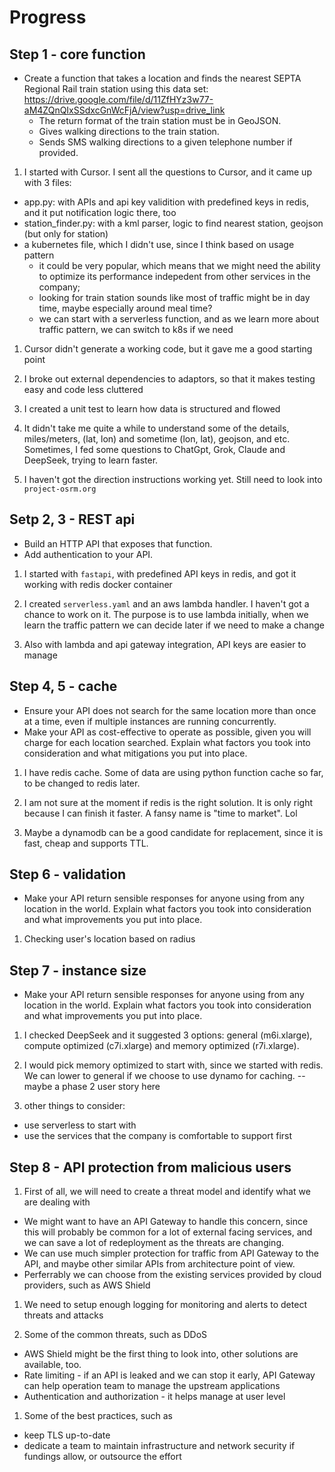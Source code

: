 # Progress

## Step 1 - core function

* Create a function that takes a location and finds the nearest SEPTA Regional Rail train station using this data set: https://drive.google.com/file/d/11ZfHYz3w77-aM4ZQnQIxSSdxcGnWcFjA/view?usp=drive_link
  * The return format of the train station must be in GeoJSON.
  * Gives walking directions to the train station.
  * Sends SMS walking directions to a given telephone number if provided.

1. I started with Cursor.  I sent all the questions to Cursor, and it came up with 3 files:
- app.py: with APIs and api key validition with predefined keys in redis, and it put notification logic there, too
- station_finder.py: with a kml parser, logic to find nearest station, geojson (but only for station)
- a kubernetes file, which I didn't use, since I think based on usage pattern
    - it could be very popular, which means that we might need the ability to optimize its performance indepedent from other services in the company;
    - looking for train station sounds like most of traffic might be in day time, maybe especially around meal time?
    - we can start with a serverless function, and as we learn more about traffic pattern, we can switch to k8s if we need

1. Cursor didn't generate a working code, but it gave me a good starting point

1. I broke out external dependencies to adaptors, so that it makes testing easy and code less cluttered

1. I created a unit test to learn how data is structured and flowed

1. It didn't take me quite a while to understand some of the details, miles/meters, (lat, lon) and sometime (lon, lat), geojson, and etc.  Sometimes, I fed some questions to ChatGpt, Grok, Claude and DeepSeek, trying to learn faster. 

1. I haven't got the direction instructions working yet.  Still need to look into `project-osrm.org` 

## Setp 2, 3 - REST api

* Build an HTTP API that exposes that function.
* Add authentication to your API.

1. I started with `fastapi`, with predefined API keys in redis, and got it working with redis docker container

1. I created `serverless.yaml` and an aws lambda handler.  I haven't got a chance to work on it.  The purpose is to use lambda initially, when we learn the traffic pattern we can decide later if we need to make a change

1. Also with lambda and api gateway integration, API keys are easier to manage

## Step 4, 5 - cache

* Ensure your API does not search for the same location more than once at a time, even if multiple instances are running concurrently.
* Make your API as cost-effective to operate as possible, given you will charge for each location searched. Explain what factors you took into consideration and what mitigations you put into place.

1. I have redis cache.  Some of data are using python function cache so far, to be changed to redis later.

1. I am not sure at the moment if redis is the right solution.  It is only right because I can finish it faster.  A fansy name is "time to market".  Lol

1. Maybe a dynamodb can be a good candidate for replacement, since it is fast, cheap and supports TTL.

## Step 6 - validation

* Make your API return sensible responses for anyone using from any location in the world. Explain what factors you took into consideration and what improvements you put into place.

1. Checking user's location based on radius

## Step 7 - instance size

* Make your API return sensible responses for anyone using from any location in the world. Explain what factors you took into consideration and what improvements you put into place.

1. I checked DeepSeek and it suggested 3 options: general (m6i.xlarge), compute optimized (c7i.xlarge) and memory optimized (r7i.xlarge).

1. I would pick memory optimized to start with, since we started with redis.  We can lower to general if we choose to use dynamo for caching.  -- maybe a phase 2 user story here

1. other things to consider:
  - use serverless to start with
  - use the services that the company is comfortable to support first

## Step 8 - API protection from malicious users

1. First of all, we will need to create a threat model and identify what we are dealing with
  - We might want to have an API Gateway to handle this concern, since this will probably be common for a lot of external facing services, and we can save a lot of redeployment as the threats are changing.
  - We can use much simpler protection for traffic from API Gateway to the API, and maybe other similar APIs from architecture point of view.
  - Perferrably we can choose from the existing services provided by cloud providers, such as AWS Shield

1. We need to setup enough logging for monitoring and alerts to detect threats and attacks

1. Some of the common threats, such as DDoS
  - AWS Shield might be the first thing to look into, other solutions are available, too.
  - Rate limiting - if an API is leaked and we can stop it early, API Gateway can help operation team to manage the upstream applications
  - Authentication and authorization - it helps manage at user level

1. Some of the best practices, such as
  - keep TLS up-to-date
  - dedicate a team to maintain infrastructure and network security if fundings allow, or outsource the effort 
